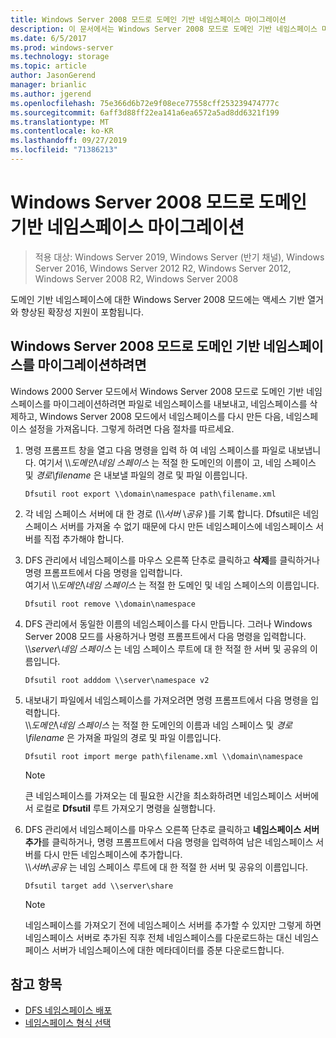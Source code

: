 ```yaml
---
title: Windows Server 2008 모드로 도메인 기반 네임스페이스 마이그레이션
description: 이 문서에서는 Windows Server 2008 모드로 도메인 기반 네임스페이스 마이그레이션하는 방법을 설명합니다.
ms.date: 6/5/2017
ms.prod: windows-server
ms.technology: storage
ms.topic: article
author: JasonGerend
manager: brianlic
ms.author: jgerend
ms.openlocfilehash: 75e366d6b72e9f08ece77558cff253239474777c
ms.sourcegitcommit: 6aff3d88ff22ea141a6ea6572a5ad8dd6321f199
ms.translationtype: MT
ms.contentlocale: ko-KR
ms.lasthandoff: 09/27/2019
ms.locfileid: "71386213"
---
```

# <a name="migrate-a-domain-based-namespace-to-windows-server-2008-mode"></a>Windows Server 2008 모드로 도메인 기반 네임스페이스 마이그레이션

> 적용 대상: Windows Server 2019, Windows Server (반기 채널), Windows Server 2016, Windows Server 2012 R2, Windows Server 2012, Windows Server 2008 R2, Windows Server 2008

도메인 기반 네임스페이스에 대한 Windows Server 2008 모드에는 액세스 기반 열거와 향상된 확장성 지원이 포함됩니다.

## <a name="to-migrate-a-domain-based-namespace-to-windows-server-2008-mode"></a>Windows Server 2008 모드로 도메인 기반 네임스페이스를 마이그레이션하려면

Windows 2000 Server 모드에서 Windows Server 2008 모드로 도메인 기반 네임스페이스를 마이그레이션하려면 파일로 네임스페이스를 내보내고, 네임스페이스를 삭제하고, Windows Server 2008 모드에서 네임스페이스를 다시 만든 다음, 네임스페이스 설정을 가져옵니다. 그렇게 하려면 다음 절차를 따르세요.

1.  명령 프롬프트 창을 열고 다음 명령을 입력 하 여 네임 스페이스를 파일로 내보냅니다. 여기서 \\\\*도메인*\\*네임 스페이스* 는 적절 한 도메인의 이름이 고, 네임 스페이스 및 *경로\\filename* 은 내보낼 파일의 경로 및 파일 이름입니다.
     ```
     Dfsutil root export \\domain\namespace path\filename.xml 
     ```
2.  각 네임 스페이스 서버에 대 한 경로 (\\\\*서버* \\*공유* )를 기록 합니다. Dfsutil은 네임스페이스 서버를 가져올 수 없기 때문에 다시 만든 네임스페이스에 네임스페이스 서버를 직접 추가해야 합니다.
3.  DFS 관리에서 네임스페이스를 마우스 오른쪽 단추로 클릭하고 **삭제**를 클릭하거나 명령 프롬프트에서 다음 명령을 입력합니다. <br /> 여기서 \\\\*도메인*\\*네임 스페이스* 는 적절 한 도메인 및 네임 스페이스의 이름입니다.
     ```
     Dfsutil root remove \\domain\namespace
     ```
4.  DFS 관리에서 동일한 이름의 네임스페이스를 다시 만듭니다. 그러나 Windows Server 2008 모드를 사용하거나 명령 프롬프트에서 다음 명령을 입력합니다. <br /> \\\\*server*\\*네임 스페이스* 는 네임 스페이스 루트에 대 한 적절 한 서버 및 공유의 이름입니다.
     ```
     Dfsutil root adddom \\server\namespace v2
     ```
5.  내보내기 파일에서 네임스페이스를 가져오려면 명령 프롬프트에서 다음 명령을 입력합니다. <br /> \\\\*도메인*\\*네임 스페이스* 는 적절 한 도메인의 이름과 네임 스페이스 및 *경로\\filename* 은 가져올 파일의 경로 및 파일 이름입니다.
     ```
     Dfsutil root import merge path\filename.xml \\domain\namespace
     ```

    > [!NOTE]
    > 큰 네임스페이스를 가져오는 데 필요한 시간을 최소화하려면 네임스페이스 서버에서 로컬로 **Dfsutil** 루트 가져오기 명령을 실행합니다.
6.  DFS 관리에서 네임스페이스를 마우스 오른쪽 단추로 클릭하고 **네임스페이스 서버 추가**를 클릭하거나, 명령 프롬프트에서 다음 명령을 입력하여 남은 네임스페이스 서버를 다시 만든 네임스페이스에 추가합니다. <br /> \\\\*서버*\\*공유* 는 네임 스페이스 루트에 대 한 적절 한 서버 및 공유의 이름입니다.
     ```
     Dfsutil target add \\server\share 
     ```

    > [!NOTE]
    > 네임스페이스를 가져오기 전에 네임스페이스 서버를 추가할 수 있지만 그렇게 하면 네임스페이스 서버로 추가된 직후 전체 네임스페이스를 다운로드하는 대신 네임스페이스 서버가 네임스페이스에 대한 메타데이터를 증분 다운로드합니다.

## <a name="see-also"></a>참고 항목
-   [DFS 네임스페이스 배포](deploying-dfs-namespaces.md)
-   [네임스페이스 형식 선택](choose-a-namespace-type.md)